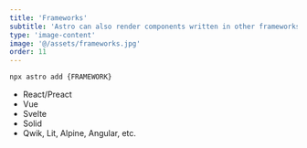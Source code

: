 ```yaml
---
title: 'Frameworks'
subtitle: 'Astro can also render components written in other frameworks'
type: 'image-content'
image: '@/assets/frameworks.jpg'
order: 11
---
```


```bash
npx astro add {FRAMEWORK}
```

- React/Preact
- Vue
- Svelte
- Solid
- Qwik, Lit, Alpine, Angular, etc.

